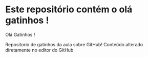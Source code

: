 # Este repositório contém o olá gatinhos !
Olá Gatinhos !

Repositorio de gatinhos da aula sobre GitHub!
Conteúdo alterado diretamente no editor do GitHub
